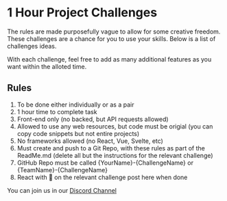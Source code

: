 # 1 Hour Project Challenges
The rules are made purposefully vague to allow for some creative freedom. These challenges are a chance for you to use your skills. Below is a list of challenges ideas.

With each challenge, feel free to add as many additional features as you want within the alloted time.

## Rules
1. To be done either individually or as a pair
2. 1 hour time to complete task
3. Front-end only (no backed, but API requests allowed)
4. Allowed to use any web resources, but code must be origial (you can copy code snippets but not entire projects)
5. No frameworks allowed (no React, Vue, Svelte, etc)
6. Must create and push to a Git Repo, with these rules as part of the ReadMe.md (delete all but the instructions for the relevant challenge)
7. GitHub Repo must be called {YourName}-{ChallengeName} or {TeamName}-{ChallengeName}
8. React with :dart: on the relevant challenge post here when done

You can join us in our [Discord Channel](https://discord.gg/8wWPKTeW)

